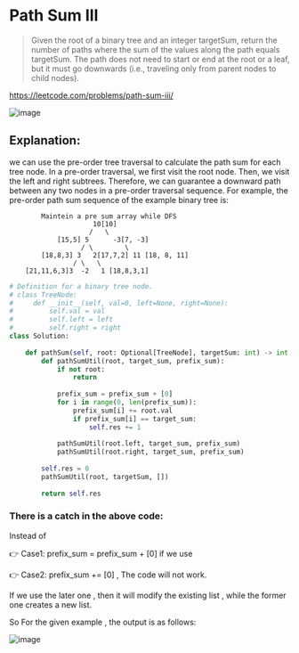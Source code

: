 # Path Sum III

>Given the root of a binary tree and an integer targetSum, return the number of paths where the sum of the values along the path equals targetSum.
>The path does not need to start or end at the root or a leaf, but it must go downwards (i.e., traveling only from parent nodes to child nodes).

https://leetcode.com/problems/path-sum-iii/

![image](https://user-images.githubusercontent.com/33947539/156350669-3fa65f3a-2cca-4321-8dc4-2d73f046561a.png)

## Explanation:

we can use the pre-order tree traversal to calculate the path sum for each tree node. In a pre-order traversal, we first visit the root node. Then, we visit the left and right subtrees. Therefore, we can guarantee a downward path between any two nodes in a pre-order traversal sequence. For example, the pre-order path sum sequence of the example binary tree is:

```
        Maintein a pre sum array while DFS
                     10[10]
                    /   \
            [15,5] 5      -3[7, -3]
                  / \        \
        [18,8,3] 3   2[17,7,2] 11 [18, 8, 11]
                / \   \
    [21,11,6,3]3  -2   1 [18,8,3,1]
```

```python
# Definition for a binary tree node.
# class TreeNode:
#     def __init__(self, val=0, left=None, right=None):
#         self.val = val
#         self.left = left
#         self.right = right
class Solution:
    
    def pathSum(self, root: Optional[TreeNode], targetSum: int) -> int:
        def pathSumUtil(root, target_sum, prefix_sum):
            if not root:
                return
            
            prefix_sum = prefix_sum + [0]            
            for i in range(0, len(prefix_sum)):
                prefix_sum[i] += root.val
                if prefix_sum[i] == target_sum:
                    self.res += 1
            
            pathSumUtil(root.left, target_sum, prefix_sum)
            pathSumUtil(root.right, target_sum, prefix_sum)
            
        self.res = 0
        pathSumUtil(root, targetSum, [])
        
        return self.res
```
### There is a catch in the above code:
Instead of 

👉 Case1: prefix_sum = prefix_sum + [0] if we use 

👉 Case2: prefix_sum += [0] , The code will not work.

If we use the later one , then it will modify the existing list , while the former one creates a new list.

So For the given example , the output is as follows:

![image](https://user-images.githubusercontent.com/33947539/156351974-68b89195-9905-47f1-b5b9-f0ddf06ba151.png)



